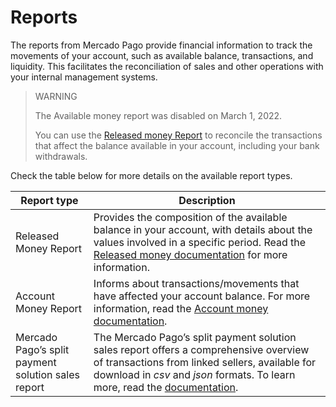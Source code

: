 # Reports

The reports from Mercado Pago provide financial information to track the movements of your account, such as available balance, transactions, and liquidity. This facilitates the reconciliation of sales and other operations with your internal management systems.

> WARNING
>
> The Available money report was disabled on March 1, 2022.
>
> You can use the [Released money Report](/developers/en/guides/additional-content/reports/released-money/introduction) to reconcile the transactions that affect the balance available in your account, including your bank withdrawals.

Check the table below for more details on the available report types.

| Report type | Description |
|---|---|
| Released Money Report | Provides the composition of the available balance in your account, with details about the values involved in a specific period. Read the [Released money documentation](/developers/en/guides/additional-content/reports/released-money/introduction) for more information. |
| Account Money Report | Informs about transactions/movements that have affected your account balance. For more information, read the [Account money documentation](/developers/en/guides/additional-content/reports/account-money/introduction). |
| Mercado Pago’s split payment solution sales report | The Mercado Pago’s split payment solution sales report offers a comprehensive overview of transactions from linked sellers, available for download in _csv_ and _json_ formats. To learn more, read the [documentation](/developers/pt/docs/reports/sales-report/introduction). |